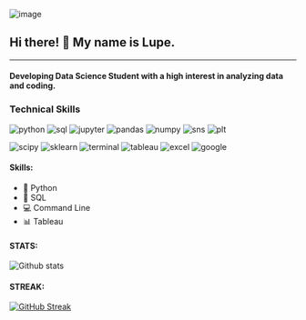 ![image](https://github.com/lupeluna/README_FILES/blob/main/Images2.gif)


## Hi there!  👋    My name is Lupe. 
***
#### Developing Data Science Student with a high interest in analyzing data and coding.

### Technical Skills

![python](https://img.shields.io/badge/-Python-5F5B8F?style=plastic&logo=python&logoColor=75d481) ![sql](https://img.shields.io/badge/-SQL-5F5B8F?style=plastic&logo=mysql&logoColor=D4EFEB) ![jupyter](https://img.shields.io/badge/-Jupyter_Lab-5F5B8F?style=plastic&logo=jupyter&logoColor=D4EFEB) ![pandas](https://img.shields.io/badge/-Pandas-5F5B8F?style=plastic&logo=pandas&logoColor=D4EFEB) ![numpy](https://img.shields.io/badge/-NumPy-5F5B8F?style=plastic&logo=numpy&logoColor=D4EFEB) ![sns](https://img.shields.io/badge/-Seaborn-5F5B8F?style=plastic&logo=github&logoColor=D4EFEB) ![plt](https://img.shields.io/badge/-Matplotlib-5F5B8F?style=plastic&logo=github&logoColor=D4EFEB)

![scipy](https://img.shields.io/badge/-SciPy-5F5B8F?style=plastic&logo=scipy&logoColor=D4EFEB) ![sklearn](https://img.shields.io/badge/-SciKit--Learn-5F5B8F?style=plastic&logo=scikit-learn&logoColor=D4EFEB) ![terminal](https://img.shields.io/badge/-Terminal-5F5B8F?style=plastic&logo=apple&logoColor=D4EFEB)  ![tableau](https://img.shields.io/badge/-Tableau-5F5B8F?style=plastic&logo=tableau&logoColor=D4EFEB)  ![excel](https://img.shields.io/badge/-Excel-5F5B8F?style=plastic&logo=microsoft-excel&logoColor=D4EFEB) ![google](https://img.shields.io/badge/-Google_Suite-5F5B8F?style=plastic&logo=google&logoColor=D4EFEB)  

<!--
**lupeluna/lupeluna** is a ✨ _special_ ✨ repository because its `README.md` (this file) appears on your GitHub profile.

Here are some ideas to get you started:

- 🔭 I’m currently working on ...
- 🌱 I’m currently learning ...
- 👯 I’m looking to collaborate on ...
- 🤔 I’m looking for help with ...
- 💬 Ask me about ...
- 📫 How to reach me: ...
- 😄 Pronouns: ...
- ⚡ Fun fact: ...
-->

#### Skills:
 * 🐍 Python
 * 🥞 SQL
 * 💻 Command Line
 * 📊 Tableau





#### STATS:

![Github stats](https://github-readme-stats.vercel.app/api?username=lupeluna&theme=gotham)

#### STREAK:

[![GitHub Streak](http://github-readme-streak-stats.herokuapp.com?user=lupeluna&theme=green_nur&hide_border=true)](https://git.io/streak-stats)
